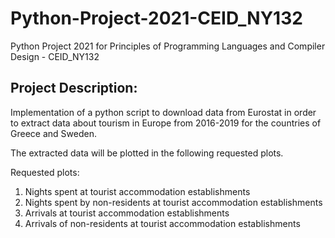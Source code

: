 # Python-Project-2021-CEID_NY132
Python Project 2021 for Principles of Programming Languages and Compiler Design - CEID_NY132

## Project Description:

Implementation of a python script to download data from Eurostat in order to extract data about tourism in Europe from 2016-2019 for the countries of Greece and Sweden.

The extracted data will be plotted in the following requested plots.

Requested plots:
1. Nights spent at tourist accommodation establishments
2. Nights spent by non-residents at tourist accommodation establishments
3. Arrivals at tourist accommodation establishments
4. Arrivals of non-residents at tourist accommodation establishments

